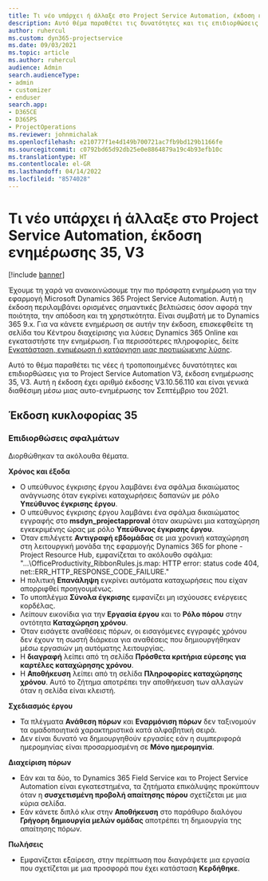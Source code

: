 ```yaml
---
title: Τι νέο υπάρχει ή άλλαξε στο Project Service Automation, έκδοση ενημέρωσης 35, V3
description: Αυτό θέμα παραθέτει τις δυνατότητες και τις επιδιορθώσεις που είναι διαθέσιμες στο Microsoft Dynamics 365 Project Service Automation έκδοση ενημέρωσης 35, V3.
author: ruhercul
ms.custom: dyn365-projectservice
ms.date: 09/03/2021
ms.topic: article
ms.author: ruhercul
audience: Admin
search.audienceType:
- admin
- customizer
- enduser
search.app:
- D365CE
- D365PS
- ProjectOperations
ms.reviewer: johnmichalak
ms.openlocfilehash: e210777f1e4d149b700721ac7fb9bd129b1166fe
ms.sourcegitcommit: c0792bd65d92db25e0e8864879a19c4b93efb10c
ms.translationtype: HT
ms.contentlocale: el-GR
ms.lasthandoff: 04/14/2022
ms.locfileid: "8574028"
---
```

# <a name="whats-new-or-changed-in-project-service-automation-update-release-35-v3"></a>Τι νέο υπάρχει ή άλλαξε στο Project Service Automation, έκδοση ενημέρωσης 35, V3

[!include [banner](../includes/psa-now-project-operations.md)]

Έχουμε τη χαρά να ανακοινώσουμε την πιο πρόσφατη ενημέρωση για την εφαρμογή Microsoft Dynamics 365 Project Service Automation. Αυτή η έκδοση περιλαμβάνει ορισμένες σημαντικές βελτιώσεις όσον αφορά την ποιότητα, την απόδοση και τη χρηστικότητα. Είναι συμβατή με το Dynamics 365 9.x. Για να κάνετε ενημέρωση σε αυτήν την έκδοση, επισκεφθείτε τη σελίδα του Κέντρου διαχείρισης για λύσεις Dynamics 365 Online και εγκαταστήστε την ενημέρωση. Για περισσότερες πληροφορίες, δείτε [Εγκατάσταση, ενημέρωση ή κατάργηση μιας προτιμώμενης λύσης](/power-platform/admin/install-remove-preferred-solution).

Αυτό το θέμα παραθέτει τις νέες ή τροποποιημένες δυνατότητες και επιδιορθώσεις για το Project Service Automation V3, έκδοση ενημέρωσης 35, V3. Αυτή η έκδοση έχει αριθμό έκδοσης V3.10.56.110 και είναι γενικά διαθέσιμη μέσω μιας αυτο-ενημέρωσης τον Σεπτέμβριο του 2021.

## <a name="update-release-35"></a>Έκδοση κυκλοφορίας 35

### <a name="bug-fixes"></a>Επιδιορθώσεις σφαλμάτων

Διορθώθηκαν τα ακόλουθα θέματα.

**Χρόνος και έξοδα**

- Ο υπεύθυνος έγκρισης έργου λαμβάνει ένα σφάλμα δικαιώματος ανάγνωσης όταν εγκρίνει καταχωρήσεις δαπανών με ρόλο **Υπεύθυνος έγκρισης έργου**.
- Ο υπεύθυνος έγκρισης έργου λαμβάνει ένα σφάλμα δικαιώματος εγγραφής στο **msdyn_projectapproval** όταν ακυρώνει μια καταχώρηση εγκεκριμένης ώρας με ρόλο **Υπεύθυνος έγκρισης έργου**.
- Όταν επιλέγετε **Αντιγραφή εβδομάδας** σε μια χρονική καταχώρηση στη λειτουργική μονάδα της εφαρμογής Dynamics 365 for phone - Project Resource Hub, εμφανίζεται το ακόλουθο σφάλμα: "...\OfficeProductivity_RibbonRules.js.map: HTTP error: status code 404, net::ERR_HTTP_RESPONSE_CODE_FAILURE."
- Η πολιτική **Επανάληψη** εγκρίνει αυτόματα καταχωρήσεις που είχαν απορριφθεί προηγουμένως.
- Το υποπλέγμα **Σύνολα έγκρισης** εμφανίζει μη ισχύουσες ενέργειες κορδέλας.
- Λείπουν εικονίδια για την **Εργασία έργου** και το **Ρόλο πόρου** στην οντότητα **Καταχώρηση χρόνου**.
- Όταν εισάγετε αναθέσεις πόρων, οι εισαγόμενες εγγραφές χρόνου δεν έχουν τη σωστή διάρκεια για αναθέσεις που δημιουργήθηκαν μέσω εργασιών μη αυτόματης λειτουργίας.
- Η **διαγραφή** λείπει από τη σελίδα **Πρόσθετα κριτήρια εύρεσης για καρτέλες καταχώρησης χρόνου**.
- Η **Αποθήκευση** λείπει από τη σελίδα **Πληροφορίες καταχώρησης χρόνου**. Αυτό το ζήτημα αποτρέπει την αποθήκευση των αλλαγών όταν η σελίδα είναι κλειστή.

**Σχεδιασμός έργου**

- Τα πλέγματα **Ανάθεση πόρων** και **Εναρμόνιση πόρων** δεν ταξινομούν τα ομαδοποιητικά χαρακτηριστικά κατά αλφαβητική σειρά.
- Δεν είναι δυνατό να δημιουργηθούν εργασίες εάν η συμπεριφορά ημερομηνίας είναι προσαρμοσμένη σε **Μόνο ημερομηνία**.

**Διαχείριση πόρων**

- Εάν και τα δύο, το Dynamics 365 Field Service και το Project Service Automation είναι εγκατεστημένα, τα ζητήματα επικάλυψης προκύπτουν όταν η **συσχετισμένη προβολή απαίτησης πόρου** σχετίζεται με μια κύρια σελίδα.
- Εάν κάνετε διπλό κλικ στην **Αποθήκευση** στο παράθυρο διαλόγου **Γρήγορη δημιουργία μελών ομάδας** αποτρέπει τη δημιουργία της απαίτησης πόρων.

**Πωλήσεις**

- Εμφανίζεται εξαίρεση, στην περίπτωση που διαγράψετε μια εργασία που σχετίζεται με μια προσφορά που έχει κατάσταση **Κερδήθηκε**.
